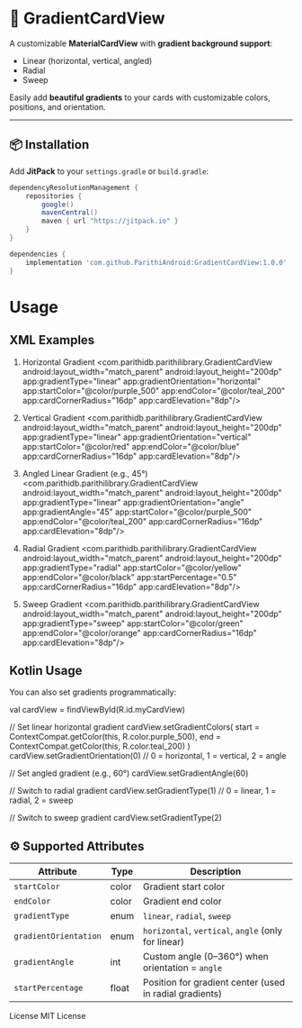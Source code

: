 # 🌈 GradientCardView

A customizable **MaterialCardView** with **gradient background support**:  
- Linear (horizontal, vertical, angled)  
- Radial  
- Sweep  

Easily add **beautiful gradients** to your cards with customizable colors, positions, and orientation.

---

## 📦 Installation

Add **JitPack** to your `settings.gradle` or `build.gradle`:

```gradle
dependencyResolutionManagement {
    repositories {
        google()
        mavenCentral()
        maven { url "https://jitpack.io" }
    }
}

dependencies {
    implementation 'com.github.ParithiAndroid:GradientCardView:1.0.0'
}

```

# Usage
## XML Examples

1. Horizontal Gradient
<com.parithidb.parithilibrary.GradientCardView
    android:layout_width="match_parent"
    android:layout_height="200dp"
    app:gradientType="linear"
    app:gradientOrientation="horizontal"
    app:startColor="@color/purple_500"
    app:endColor="@color/teal_200"
    app:cardCornerRadius="16dp"
    app:cardElevation="8dp"/>

2. Vertical Gradient
<com.parithidb.parithilibrary.GradientCardView
    android:layout_width="match_parent"
    android:layout_height="200dp"
    app:gradientType="linear"
    app:gradientOrientation="vertical"
    app:startColor="@color/red"
    app:endColor="@color/blue"
    app:cardCornerRadius="16dp"
    app:cardElevation="8dp"/>

3. Angled Linear Gradient (e.g., 45°)
<com.parithidb.parithilibrary.GradientCardView
    android:layout_width="match_parent"
    android:layout_height="200dp"
    app:gradientType="linear"
    app:gradientOrientation="angle"
    app:gradientAngle="45"
    app:startColor="@color/purple_500"
    app:endColor="@color/teal_200"
    app:cardCornerRadius="16dp"
    app:cardElevation="8dp"/>

4. Radial Gradient
<com.parithidb.parithilibrary.GradientCardView
    android:layout_width="match_parent"
    android:layout_height="200dp"
    app:gradientType="radial"
    app:startColor="@color/yellow"
    app:endColor="@color/black"
    app:startPercentage="0.5"
    app:cardCornerRadius="16dp"
    app:cardElevation="8dp"/>

5. Sweep Gradient
<com.parithidb.parithilibrary.GradientCardView
    android:layout_width="match_parent"
    android:layout_height="200dp"
    app:gradientType="sweep"
    app:startColor="@color/green"
    app:endColor="@color/orange"
    app:cardCornerRadius="16dp"
    app:cardElevation="8dp"/>

## Kotlin Usage

You can also set gradients programmatically:

val cardView = findViewById<GradientCardView>(R.id.myCardView)

// Set linear horizontal gradient
cardView.setGradientColors(
    start = ContextCompat.getColor(this, R.color.purple_500),
    end = ContextCompat.getColor(this, R.color.teal_200)
)
cardView.setGradientOrientation(0) // 0 = horizontal, 1 = vertical, 2 = angle

// Set angled gradient (e.g., 60°)
cardView.setGradientAngle(60)

// Switch to radial gradient
cardView.setGradientType(1) // 0 = linear, 1 = radial, 2 = sweep

// Switch to sweep gradient
cardView.setGradientType(2)

## ⚙️ Supported Attributes

| Attribute             | Type   | Description                                             |
|-----------------------|--------|---------------------------------------------------------|
| `startColor`          | color  | Gradient start color                                   |
| `endColor`            | color  | Gradient end color                                     |
| `gradientType`        | enum   | `linear`, `radial`, `sweep`                            |
| `gradientOrientation` | enum   | `horizontal`, `vertical`, `angle` (only for linear)    |
| `gradientAngle`       | int    | Custom angle (0–360°) when orientation = `angle`       |
| `startPercentage`     | float  | Position for gradient center (used in radial gradients) |


License
MIT License

